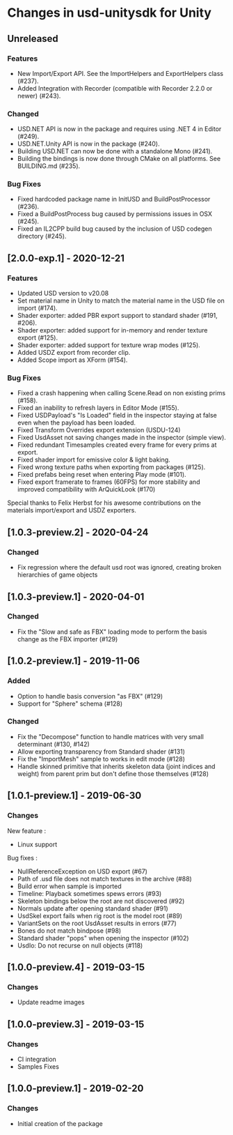 # Changes in usd-unitysdk for Unity

## Unreleased
### Features
- New Import/Export API. See the ImportHelpers and ExportHelpers class (#237).
- Added Integration with Recorder (compatible with Recorder 2.2.0 or newer) (#243).

### Changed
- USD.NET API is now in the package and requires using .NET 4 in Editor (#249).
- USD.NET.Unity API is now in the package (#240).
- Building USD.NET can now be done with a standalone Mono (#241).
- Building the bindings is now done through CMake on all platforms. See BUILDING.md (#235).

### Bug Fixes
- Fixed hardcoded package name in InitUSD and BuildPostProcessor (#236).
- Fixed a BuildPostProcess bug caused by permissions issues in OSX (#245).
- Fixed an IL2CPP build bug caused by the inclusion of USD codegen directory (#245).

## [2.0.0-exp.1] - 2020-12-21
### Features
- Updated USD version to v20.08
- Set material name in Unity to match the material name in the USD file on import (#174).
- Shader exporter: added PBR export support to standard shader (#191, #206).
- Shader exporter: added support for in-memory and render texture export (#125).
- Shader exporter: added support for texture wrap modes (#125).
- Added USDZ export from recorder clip.
- Added Scope import as XForm (#154).

### Bug Fixes
- Fixed a crash happening when calling Scene.Read on non existing prims (#158).
- Fixed an inability to refresh layers in Editor Mode (#155).
- Fixed USDPayload's "Is Loaded" field in the inspector staying at false even when the payload has been loaded.
- Fixed Transform Overrides export extension (USDU-124)
- Fixed UsdAsset not saving changes made in the inspector (simple view).
- Fixed redundant Timesamples created every frame for every prims at export.
- Fixed shader import for emissive color & light baking.
- Fixed wrong texture paths when exporting from packages (#125).
- Fixed prefabs being reset when entering Play mode (#101).
- Fixed export framerate to frames (60FPS) for more stability and improved compatibility with ArQuickLook (#170)

Special thanks to Felix Herbst for his awesome contributions on the materials import/export and USDZ exporters.

## [1.0.3-preview.2] - 2020-04-24
### Changed
- Fix regression where the default usd root was ignored, creating broken hierarchies of game objects

## [1.0.3-preview.1] - 2020-04-01
### Changed
- Fix the "Slow and safe as FBX" loading mode to perform the basis change as the FBX importer (#129)
 
## [1.0.2-preview.1] - 2019-11-06
### Added
- Option to handle basis conversion "as FBX" (#129)
- Support for "Sphere" schema (#128)

### Changed
- Fix the "Decompose" function to handle matrices with very small determinant (#130, #142)
- Allow exporting transparency from Standard shader (#131)
- Fix the "ImportMesh" sample to works in edit mode (#128)
- Handle skinned primitive that inherits skeleton data (joint indices and weight) from parent prim but don't define those themselves (#128)


## [1.0.1-preview.1] - 2019-06-30
### Changes

New feature :
- Linux support

Bug fixes :
- NullReferenceException on USD export (#67)
- Path of .usd file does not match textures in the archive (#88)
- Build error when sample is imported
- Timeline: Playback sometimes spews errors (#93)
- Skeleton bindings below the root are not discovered (#92)
- Normals update after opening standard shader (#91)
- UsdSkel export fails when rig root is the model root (#89)
- VariantSets on the root UsdAsset results in errors (#77)
- Bones do not match bindpose (#98)
- Standard shader "pops" when opening the inspector (#102)
- UsdIo: Do not recurse on null objects (#118)

## [1.0.0-preview.4] - 2019-03-15
### Changes
- Update readme images

## [1.0.0-preview.3] - 2019-03-15
### Changes
- CI integration
- Samples Fixes

## [1.0.0-preview.1] - 2019-02-20
### Changes
- Initial creation of the package

